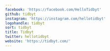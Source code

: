 ```yaml
---
facebook: 'https://facebook.com/HelloTidbyt'
github: tidbyt
instagram: 'https://instagram.com/hellotidbyt'
logohandle: tidbyt
sort: tidbyt
title: Tidbyt
twitter: hellotidbyt
website: 'https://tidbyt.com/'
---
```

